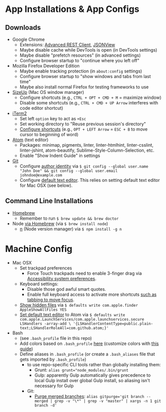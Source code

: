 # App Installations & App Configs

## Downloads

- Google Chrome
  - Extensions: [Advanced REST Client](https://chrome.google.com/webstore/detail/advanced-rest-client/hgmloofddffdnphfgcellkdfbfbjeloo?hl=en-US), [JSONView](https://chrome.google.com/webstore/detail/jsonview/chklaanhfefbnpoihckbnefhakgolnmc/related?hl=en)
  - Maybe disable cache while DevTools is open (in DevTools settings)
  - Maybe disable "prefetch resources" (in advanced settings)
  - Configure browser startup to "continue where you left off"
- Mozilla Firefox Developer Edition
  - Maybe enable tracking protection (in `about:config` settings)
  - Configure browser startup to "show windows and tabs from last time"
  - Maybe also install normal Firefox for testing frameworks to use
- [SizeUp](http://www.irradiatedsoftware.com/sizeup/) (Mac OS window manager)
  - Configure shortcuts (e.g., `CTRL + OPT + CMD + M` = maximize window)
  - Disable some shortcuts (e.g., `CTRL + CMD + UP Arrow` interferes with code editor shortcut)
- [iTerm2](https://www.iterm2.com/)
  - Set left `option` key to act as `+Esc`
  - Set working directory to "Reuse previous session's directory"
  - [Configure shortcuts](https://codingphilosophy.wordpress.com/2013/04/20/move-the-cursor-word-by-word-on-mac-os-x-iterm2/) (e.g., `OPT + LEFT Arrow` = `ESC + B` to move cursor to beginning of word)
- [Atom](https://atom.io/) (text editor)
  - Packages: minimap, pigments, linter, linter-htmlhint, linter-csslint, linter-jshint, atom-beautify, Sublime-Style-Column-Selection, etc.
  - Enable "Show Indent Guide" in settings
- [Git](https://git-scm.com/)
  - Configure [author identity](https://git-scm.com/book/en/v2/Getting-Started-First-Time-Git-Setup) via `$ git config --global user.name "John Doe" && git config --global user.email johndoe@example.com`
  - Configure [default text editor](http://stackoverflow.com/questions/33464999/git-permission-denied-when-opening-text-editor). This relies on setting default text editor for Mac OSX (see below).

## Command Line Installations

- [Homebrew](http://brew.sh/)
  - Remember to run `$ brew update && brew doctor`
- Node [via Homebrew](http://blog.teamtreehouse.com/install-node-js-npm-mac) (via `$ brew install node`)
  - [n](https://github.com/tj/n) (Node version manager) via `$ npm install -g n`

# Machine Config

- Mac OSX
  - Set trackpad preferences
    - Force Touch trackpads need to enable 3-finger drag via [Accessibility system preferences](https://support.apple.com/en-us/HT204609).
  - Keyboard settings:
    - Disable those god awful smart quotes.
    - Enable full keyboard access to activate more shortcuts [such as tabbing to move focus](http://superuser.com/questions/473143/how-to-tab-between-buttons-on-an-mac-os-x-dialog-box).
  - [Show hidden files](http://ianlunn.co.uk/articles/quickly-showhide-hidden-files-mac-os-x-mavericks/) via `$ defaults write com.apple.finder AppleShowAllFiles YES`
  - [Set default text editor](http://apple.stackexchange.com/questions/123833/replace-text-edit-as-the-default-text-editor/220496#220496) to Atom via `$ defaults write com.apple.LaunchServices/com.apple.launchservices.secure LSHandlers -array-add \
'{LSHandlerContentType=public.plain-text;LSHandlerRoleAll=com.github.atom;}'`
- Bash 
  - (see `.bash_profile` file in this repo)
  - Add colors based on `.bash_profile` [here](http://www.justgoscha.com/programming/2014/03/22/Pimping-my-terminal.html) (customize colors with [this guide](http://vim.wikia.com/wiki/Xterm256_color_names_for_console_Vim))
  - Define aliases in `.bash_profile` (or create a `.bash_aliases` file that gets imported by `.bash_profile`)
    - to use repo-specific CLI tools rather than globally installing them:
      - Grunt: `alias grunt="node_modules/.bin/grunt`
      - Gulp: apparently Gulp automatically gives precedence to local Gulp install over global Gulp install, so aliasing isn't  necessary for Gulp
    - Git:
      - [Purge merged branches](http://stackoverflow.com/questions/17983068/delete-local-git-branches-after-deleting-them-on-the-remote-repo): `alias gitpurge='git branch --merged | grep -v "\*" | grep -v "master" | xargs -n 1 git branch -d'`
